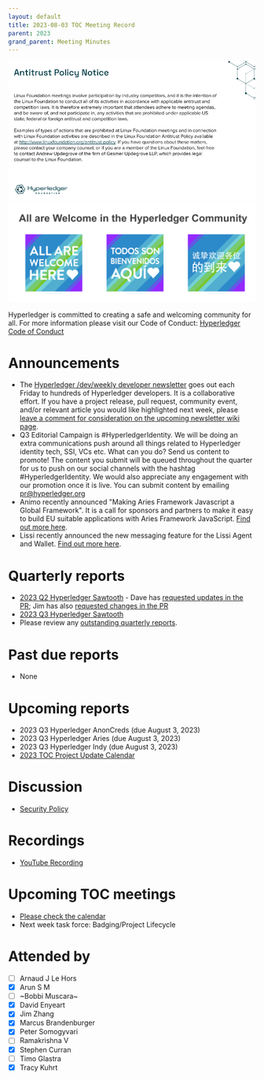 ```yaml
---
layout: default
title: 2023-08-03 TOC Meeting Record
parent: 2023
grand_parent: Meeting Minutes
---
```

![Antitrust Policy Notice](../images/antitrust-policy-notice.png "Antitrust Policy Notice")
![All are Welcome in the Hyperledger Community](../images/all-are-welcome.png "All are Welcome in the Hyperledger Community")

Hyperledger is committed to creating a safe and welcoming community for all. For more information please visit our Code of Conduct: [Hyperledger Code of Conduct](https://toc.hyperledger.org/governing-documents/code-of-conduct.html)

# Announcements
* The [Hyperledger /dev/weekly developer newsletter](https://wiki.hyperledger.org/pages/viewpage.action?pageId=39618905) goes out each Friday to hundreds of Hyperledger developers. It is a collaborative effort. If you have a project release, pull request, community event, and/or relevant article you would like highlighted next week, please [leave a comment for consideration on the upcoming newsletter wiki page](https://wiki.hyperledger.org/display/DR/2023).
* Q3 Editorial Campaign is #HyperledgerIdentity. We will be doing an extra communications push around all things related to Hyperledger identity tech, SSI, VCs etc. What can you do? Send us content to promote! The content you submit will be queued throughout the quarter for us to push on our social channels with the hashtag #HyperledgerIdentity. We would also appreciate any engagement with our promotion once it is live. You can submit content by emailing [pr@hyperledger.org](mailto:pr@hyperledger.org)
* Animo recently announced "Making Aries Framework Javascript a Global Framework". It is a call for sponsors and partners to make it easy to build  EU suitable applications with Aries Framework JavaScript. [Find out more here](https://animo.id/project/making-aries-framework-javascript-a-global-framework).
* Lissi recently announced the new messaging feature for the Lissi Agent and Wallet. [Find out more here](https://lissi-id.medium.com/unlocking-the-power-of-identity-and-communication-lissi-wallet-supports-b2c-messaging-6b88e65df7e8). 

# Quarterly reports
* [2023 Q2 Hyperledger Sawtooth](https://github.com/hyperledger/toc/pull/128) - Dave has [requested updates in the PR](https://github.com/hyperledger/toc/pull/128#issuecomment-1643997198); Jim has also [requested changes in the PR](https://github.com/hyperledger/toc/pull/128#discussion_r1269564288)
* [2023 Q3 Hyperledger Sawtooth](https://github.com/hyperledger/toc/pull/142)
* Please review any [outstanding quarterly reports](https://github.com/hyperledger/toc/pulls?q=is%3Apr+is%3Aopen+label%3Aquarterly-report+user-review-requested%3A%40me).

# Past due reports
* None

# Upcoming reports
* 2023 Q3 Hyperledger AnonCreds (due August 3, 2023)
* 2023 Q3 Hyperledger Aries (due August 3, 2023)
* 2023 Q3 Hyperledger Indy (due August 3, 2023)
* [2023 TOC Project Update Calendar](../../project-reports/2023/2023-updates.md)

# Discussion
* [Security Policy](https://github.com/hyperledger/toc/pull/143)

# Recordings
* [YouTube Recording](https://youtu.be/jAefU4oKFJ0)

# Upcoming TOC meetings
* [Please check the calendar](https://lists.hyperledger.org/g/toc/calendar)
* Next week task force: Badging/Project Lifecycle

# Attended by
* [ ] Arnaud J Le Hors
* [x] Arun S M
* [ ] ~Bobbi Muscara~
* [x] David Enyeart
* [x] Jim Zhang
* [x] Marcus Brandenburger
* [x] Peter Somogyvari
* [ ] Ramakrishna V
* [x] Stephen Curran
* [ ] Timo Glastra
* [x] Tracy Kuhrt

